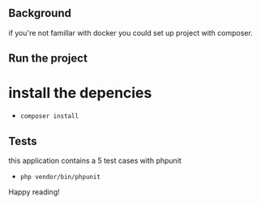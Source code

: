 ## Background

if you're not famillar with docker you could set up project with composer.

## Run the project
# install the depencies
- `composer install`

## Tests
this application contains a 5 test cases with phpunit
- `php vendor/bin/phpunit`

Happy reading!
